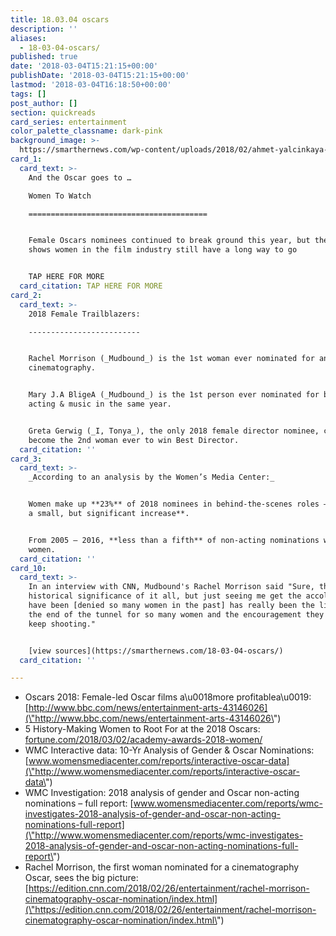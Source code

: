 ```yaml
---
title: 18.03.04 oscars
description: ''
aliases:
  - 18-03-04-oscars/
published: true
date: '2018-03-04T15:21:15+00:00'
publishDate: '2018-03-04T15:21:15+00:00'
lastmod: '2018-03-04T16:18:50+00:00'
tags: []
post_author: []
section: quickreads
card_series: entertainment
color_palette_classname: dark-pink
background_image: >-
  https://smarthernews.com/wp-content/uploads/2018/02/ahmet-yalcinkaya-84327-unsplash-360x360.jpg
card_1:
  card_text: >-
    And the Oscar goes to …  

    Women To Watch

    ========================================


    Female Oscars nominees continued to break ground this year, but the data
    shows women in the film industry still have a long way to go


    TAP HERE FOR MORE
  card_citation: TAP HERE FOR MORE
card_2:
  card_text: >-
    2018 Female Trailblazers:

    -------------------------


    Rachel Morrison (_Mudbound_) is the 1st woman ever nominated for an Oscar in
    cinematography.


    Mary J.A BligeA (_Mudbound_) is the 1st person ever nominated for both
    acting & music in the same year.


    Greta Gerwig (_I, Tonya_), the only 2018 female director nominee, could
    become the 2nd woman ever to win Best Director.
  card_citation: ''
card_3:
  card_text: >-
    _According to an analysis by the Women’s Media Center:_


    Women make up **23%** of 2018 nominees in behind-the-scenes roles – **that’s
    a small, but significant increase**.


    From 2005 – 2016, **less than a fifth** of non-acting nominations went to
    women.
  card_citation: ''
card_10:
  card_text: >-
    In an interview with CNN, Mudbound's Rachel Morrison said "Sure, there's the
    historical significance of it all, but just seeing me get the accolades that
    have been [denied so many women in the past] has really been the light at
    the end of the tunnel for so many women and the encouragement they needed to
    keep shooting."


    [view sources](https://smarthernews.com/18-03-04-oscars/)
  card_citation: ''

---
```

*   Oscars 2018: Female-led Oscar films a\\u0018more profitablea\\u0019: [http://www.bbc.com/news/entertainment-arts-43146026](\"http://www.bbc.com/news/entertainment-arts-43146026\")
*   5 History-Making Women to Root For at the 2018 Oscars: [fortune.com/2018/03/02/academy-awards-2018-women/](\"http://fortune.com/2018/03/02/academy-awards-2018-women/\")
*   WMC Interactive data: 10-Yr Analysis of Gender & Oscar Nominations: [www.womensmediacenter.com/reports/interactive-oscar-data](\"http://www.womensmediacenter.com/reports/interactive-oscar-data\")
*   WMC Investigation: 2018 analysis of gender and Oscar non-acting nominations – full report: [www.womensmediacenter.com/reports/wmc-investigates-2018-analysis-of-gender-and-oscar-non-acting-nominations-full-report](\"http://www.womensmediacenter.com/reports/wmc-investigates-2018-analysis-of-gender-and-oscar-non-acting-nominations-full-report\")
*   Rachel Morrison, the first woman nominated for a cinematography Oscar, sees the big picture: [https://edition.cnn.com/2018/02/26/entertainment/rachel-morrison-cinematography-oscar-nomination/index.html](\"https://edition.cnn.com/2018/02/26/entertainment/rachel-morrison-cinematography-oscar-nomination/index.html\")